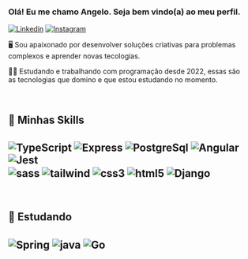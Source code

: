 ### Olá! Eu me chamo Angelo. Seja bem vindo(a) ao meu perfil.

[![Linkedin](https://img.shields.io/badge/LinkedIn-0077B5?style=for-the-badge&logo=linkedin&logoColor=white)](https://www.linkedin.com/in/angelolucass/) [![Instagram](https://img.shields.io/badge/Instagram-E4405F?style=for-the-badge&logo=instagram&logoColor=white)](https://instagram.com/angelolfl?utm_source=qr&igshid=NGExMmI2YTkyZg%3D%3D)

<p> 🖥️ Sou apaixonado por desenvolver soluções criativas para problemas<br> complexos e aprender novas tecologias.<p>

<p> 👨‍💻 Estudando e trabalhando com programação desde 2022, essas são<br> as tecnologias que domino e que estou estudando no momento.<p>

<div style="display: inline_block"><br/>
<h2> 🚀 Minhas Skills<h2>

<img align="center" alt="TypeScript" src="https://img.shields.io/badge/TypeScript-007ACC?style=for-the-badge&logo=typescript&logoColor=white">
<img align="center" alt="Express" src="https://img.shields.io/badge/Express.js-404D59?style=for-the-badge">
<img align="center" alt="PostgreSql" src="https://img.shields.io/badge/PostgreSQL-316192?style=for-the-badge&logo=postgresql&logoColor=white">
<img align="center" alt="Angular" src="https://img.shields.io/badge/Angular-DD0031?style=for-the-badge&logo=angular&logoColor=white"> 
<img align="center" alt="Jest" src="https://img.shields.io/badge/Jest-323330?style=for-the-badge&logo=Jest&logoColor=white"> 
<br>
<img align="center" alt="sass" src="https://img.shields.io/badge/Sass-CC6699?style=for-the-badge&logo=sass&logoColor=white">
<img align="center" alt="tailwind" src="https://img.shields.io/badge/Tailwind_CSS-38B2AC?style=for-the-badge&logo=tailwind-css&logoColor=white">
<img align="center" alt="css3" src="https://img.shields.io/badge/CSS3-1572B6?style=for-the-badge&logo=css3&logoColor=white">
<img align="center" alt="html5" src="https://img.shields.io/badge/HTML5-E34F26?style=for-the-badge&logo=html5&logoColor=white">
<img align="center" alt="Django" src="https://img.shields.io/badge/Django-092E20?style=for-the-badge&logo=django&logoColor=white">
</div>

<div style="display: inline_block"><br/>
<h2> 📖 Estudando<h2>

<img align="center" alt="Spring" src="https://img.shields.io/badge/Spring-6DB33F?style=for-the-badge&logo=spring&logoColor=white"> 
<img align="center" alt="java" src="https://img.shields.io/badge/Java-ED8B00?style=for-the-badge&logo=openjdk&logoColor=white">
<img align="center" alt="Go" src="https://img.shields.io/badge/Go-00ADD8?style=for-the-badge&logo=go&logoColor=white"> 

</div>


